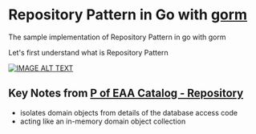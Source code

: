 # Repository Pattern in Go with [gorm](https://gorm.io/)

The sample implementation of Repository Pattern in go with gorm

Let's first understand what is Repository Pattern

[![IMAGE ALT TEXT](http://img.youtube.com/vi/rtXpYpZdOzM/0.jpg)](http://www.youtube.com/watch?v=rtXpYpZdOzM "Repository Pattern with C# and Entity Framework, Done Right | Mosh")

## Key Notes from [P of EAA Catalog - Repository](https://martinfowler.com/eaaCatalog/repository.html)

- isolates domain objects from details of the database access code
- acting like an in-memory domain object collection



